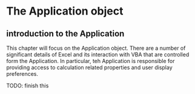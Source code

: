 # The Application object

## introduction to the Application

This chapter will focus on the Application object.  There are a number of significant details of Excel and its interaction with VBA that are controlled form the Application.  In particular, teh Application is responsible for providing access to calculation related properties and user display preferences.

TODO: finish this

